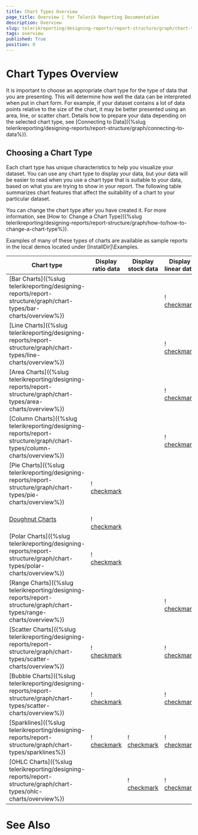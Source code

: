 ```yaml
---
title: Chart Types Overview
page_title: Overview | for Telerik Reporting Documentation
description: Overview
slug: telerikreporting/designing-reports/report-structure/graph/chart-types/overview
tags: overview
published: True
position: 0
---
```


# Chart Types Overview



It is important to choose an appropriate chart type for the type of data that you are presenting. This will determine how         well the data can be interpreted when put in chart form. For example, if your dataset contains a lot of data points relative to         the size of the chart, it may be better presented using an area, line, or scatter chart. Details how to prepare your         data depending on the selected chart type, see [Connecting to Data]({%slug telerikreporting/designing-reports/report-structure/graph/connecting-to-data%}).

## Choosing a Chart Type

Each chart type has unique characteristics to help you visualize your dataset. You can use any chart type to          display your data, but your data will be easier to read when you use a chart type that is suitable to your data,          based on what you are trying to show in your report. The following table summarizes chart features that affect the          suitability of a chart to your particular dataset.

You can change the chart type after you have created it. For more information, see [How to: Change a Chart Type]({%slug telerikreporting/designing-reports/report-structure/graph/how-to/how-to-change-a-chart-type%}).

Examples of many of these types of charts are available as sample reports in the local demos located under [InstallDir]\Examples.


| Chart type | Display ratio data | Display stock data | Display linear data | Display multi-value data |
| ------ | ------ | ------ | ------ | ------ |
| [Bar Charts]({%slug telerikreporting/designing-reports/report-structure/graph/chart-types/bar-charts/overview%})|||  <br/>  ! [checkmark](images/checkmark.gif)||
| [Line Charts]({%slug telerikreporting/designing-reports/report-structure/graph/chart-types/line-charts/overview%})|||  <br/>  ! [checkmark](images/checkmark.gif)||
| [Area Charts]({%slug telerikreporting/designing-reports/report-structure/graph/chart-types/area-charts/overview%})|||  <br/>  ! [checkmark](images/checkmark.gif)||
| [Column Charts]({%slug telerikreporting/designing-reports/report-structure/graph/chart-types/column-charts/overview%})|||  <br/>  ! [checkmark](images/checkmark.gif)||
| [Pie Charts]({%slug telerikreporting/designing-reports/report-structure/graph/chart-types/pie-charts/overview%})|  <br/>  ! [checkmark](images/checkmark.gif)||||
| [Doughnut Charts](9ed47840-c3ab-48c8-9845-f43066ba981e#choosing-a-chart-type)|  <br/>  ! [checkmark](images/checkmark.gif)||||
| [Polar Charts]({%slug telerikreporting/designing-reports/report-structure/graph/chart-types/polar-charts/overview%})|  <br/>  ! [checkmark](images/checkmark.gif)||||
| [Range Charts]({%slug telerikreporting/designing-reports/report-structure/graph/chart-types/range-charts/overview%})|||  <br/>  ! [checkmark](images/checkmark.gif)|  <br/>  ! [checkmark](images/checkmark.gif)|
| [Scatter Charts]({%slug telerikreporting/designing-reports/report-structure/graph/chart-types/scatter-charts/overview%})|  <br/>  ! [checkmark](images/checkmark.gif)||  <br/>  ! [checkmark](images/checkmark.gif)||
| [Bubble Charts]({%slug telerikreporting/designing-reports/report-structure/graph/chart-types/scatter-charts/overview%})|  <br/>  ! [checkmark](images/checkmark.gif)||  <br/>  ! [checkmark](images/checkmark.gif)||
| [Sparklines]({%slug telerikreporting/designing-reports/report-structure/graph/chart-types/sparklines%})|  <br/>  ! [checkmark](images/checkmark.gif)|  <br/>  ! [checkmark](images/checkmark.gif)|  <br/>  ! [checkmark](images/checkmark.gif)|  <br/>  ! [checkmark](images/checkmark.gif)|
| [OHLC Charts]({%slug telerikreporting/designing-reports/report-structure/graph/chart-types/ohlc-charts/overview%})||  <br/>  ! [checkmark](images/checkmark.gif)|  <br/>  ! [checkmark](images/checkmark.gif)|  <br/>  ! [checkmark](images/checkmark.gif|




# See Also

